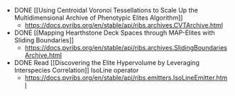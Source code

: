 - DONE [[Using Centroidal Voronoi Tessellations to Scale Up the Multidimensional Archive of Phenotypic Elites Algorithm]]
	- https://docs.pyribs.org/en/stable/api/ribs.archives.CVTArchive.html
- DONE [[Mapping Hearthstone Deck Spaces through MAP-Elites with Sliding Boundaries]]
	- https://docs.pyribs.org/en/stable/api/ribs.archives.SlidingBoundariesArchive.html
- DONE Read [[Discovering the Elite Hypervolume by Leveraging Interspecies Correlation]] IsoLine operator
	- https://docs.pyribs.org/en/stable/api/ribs.emitters.IsoLineEmitter.html